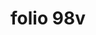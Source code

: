 ---
layout: edition
title: folio 98v
manuscript: Florence, Biblioteca Marucelliana, Carte Rajna XIX.15
sigla: R
iip: r098v.tif
milestone: 196
---